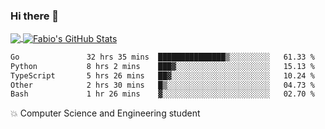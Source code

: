 ### Hi there 👋
<a href="https://github.com/fabiovincenzi/fabiovincenzi">
  <img align="center" src="https://github-readme-stats.vercel.app/api/top-langs/?username=fabiovincenzi&title_color=ffffff&text_color=c9cacc&icon_color=2bbc8a&bg_color=1d1f21&langs_count=3" />
</a>
<a href="https://github.com/fabiovincenzi/fabiovincenzi">
  <img align="center" src="https://github-readme-stats.vercel.app/api?username=fabiovincenzi&show_icons=true&line_height=27&count_private=true&title_color=ffffff&text_color=c9cacc&icon_color=2bbc8a&bg_color=1d1f21" alt="Fabio's GitHub Stats" />
</a>
<!--START_SECTION:waka-->

```txt
Go               32 hrs 35 mins  ███████████████▒░░░░░░░░░   61.33 %
Python           8 hrs 2 mins    ███▓░░░░░░░░░░░░░░░░░░░░░   15.13 %
TypeScript       5 hrs 26 mins   ██▓░░░░░░░░░░░░░░░░░░░░░░   10.24 %
Other            2 hrs 30 mins   █▒░░░░░░░░░░░░░░░░░░░░░░░   04.73 %
Bash             1 hr 26 mins    ▓░░░░░░░░░░░░░░░░░░░░░░░░   02.70 %
```

<!--END_SECTION:waka-->

:boom: Computer Science and Engineering student
